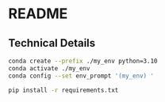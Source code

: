 # README

## Technical Details

```bash
conda create --prefix ./my_env python=3.10
conda activate ./my_env
conda config --set env_prompt '(my_env) '

pip install -r requirements.txt
```
